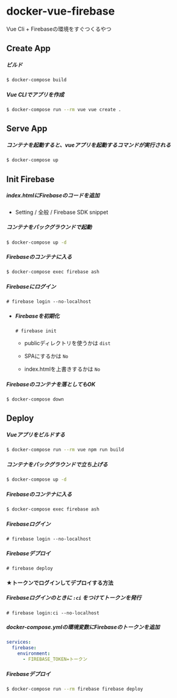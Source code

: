# docker-vue-firebase
Vue Cli + Firebaseの環境をすぐつくるやつ

## Create App

##### ビルド

```bash
$ docker-compose build
```

##### Vue CLIでアプリを作成

```bash
$ docker-compose run --rm vue vue create .
```

## Serve App

##### コンテナを起動すると、vueアプリを起動するコマンドが実行される

```bash
$ docker-compose up
```

## Init Firebase

##### index.htmlにFirebaseのコードを追加

- Setting / 全般 / Firebase SDK snippet

##### コンテナをバックグラウンドで起動

```bash
$ docker-compose up -d
```

##### Firebaseのコンテナに入る

```bash
$ docker-compose exec firebase ash
```

##### Firebaseにログイン

```
# firebase login --no-localhost
```

- ##### Firebaseを初期化

  ```
  # firebase init
  ```

  - publicディレクトリを使うかは `dist`
  - SPAにするかは `No`

  - index.htmlを上書きするかは `No`

##### Firebaseのコンテナを落としてもOK

```bash
$ docker-compose down
```

## Deploy

##### Vueアプリをビルドする

```bash
$ docker-compose run --rm vue npm run build
```

##### コンテナをバックグラウンドで立ち上げる

```bash
$ docker-compose up -d
```

##### Firebaseのコンテナに入る

```bash
$ docker-compose exec firebase ash
```

##### Firebaseログイン

```
# firebase login --no-localhost
```

##### Firebaseデプロイ

```
# firebase deploy
```

#### ★トークンでログインしてデプロイする方法

##### Firebaseログインのときに `:ci` をつけてトークンを発行

```
# firebase login:ci --no-localhost
```

##### docker-compose.ymlの環境変数にFirebaseのトークンを追加

```yaml
services:
  firebase:
    environment: 
      - FIREBASE_TOKEN=トークン
```

##### Firebaseデプロイ

```bash
$ docker-compose run --rm firebase firebase deploy
```
